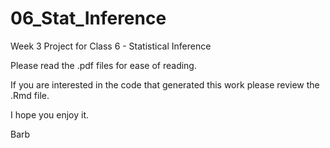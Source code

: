 # 06_Stat_Inference
Week 3 Project for Class 6 - Statistical Inference

Please read the .pdf files for ease of reading.

If you are interested in the code that generated this work please review the .Rmd file.

I hope you enjoy it.

Barb